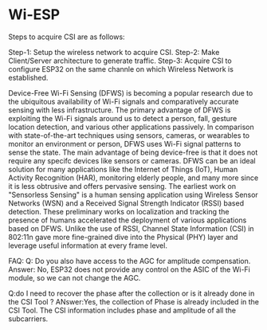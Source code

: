 # Wi-ESP

Steps to acquire CSI are as follows:

Step-1: Setup the wireless network to acquire CSI.
Step-2: Make Client/Server architecture to generate traffic.
Step-3: Acquire CSI to configure ESP32 on the same channle on which Wireless Network is established.

Device-Free Wi-Fi Sensing (DFWS) is becoming a popular research due to the ubiquitous availability of Wi-Fi signals and comparatively accurate sensing with less infrastructure. The primary advantage of DFWS is exploiting the Wi-Fi signals around us to detect a person, fall, gesture location detection, and various other applications passively. In comparison with state-of-the-art techniques using sensors, cameras, or wearables to monitor an environment or person, DFWS uses Wi-Fi signal patterns to sense the state. The main advantage of being device-free is that it does not require any specifc devices like sensors or cameras. DFWS can be an ideal solution for many applications like the Internet of Things (IoT), Human Activity Recognition (HAR), monitoring elderly people, and many more since it is less obtrusive and offers pervasive sensing. The earliest work on "Sensorless Sensing" is a human sensing application using Wireless Sensor Networks (WSN) and a Received Signal Strength Indicator (RSSI) based detection. These preliminary works on localization and tracking the presence of humans accelerated the deployment of various applications based on DFWS. Unlike the use of RSSI, Channel State Information (CSI) in 802:11n gave more fine-grained dive into the Physical (PHY) layer and leverage useful information at every frame level.

FAQ:
Q: Do you also have access to the AGC for amplitude compensation. 
Answer: No, ESP32 does not provide any control on the ASIC of the Wi-Fi module, so we can not change the AGC.

Q:do I need to recover  the phase after the collection or is it already done in the CSI Tool ?
ANswer:Yes, the collection of Phase is already included in the CSI Tool. The CSI information includes phase and amplitude of all the subcarriers. 
